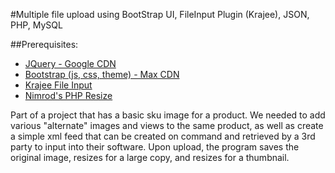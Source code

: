 #Multiple file upload using BootStrap UI, FileInput Plugin (Krajee), JSON, PHP, MySQL

##Prerequisites:
* [JQuery - Google CDN](https://developers.google.com/speed/libraries/#jquery)
* [Bootstrap (js, css, theme) - Max CDN](http://getbootstrap.com/getting-started/)
* [Krajee File Input](http://plugins.krajee.com/file-input)
* [Nimrod's PHP Resize](http://www.nimrodstech.com/php-image-resize/)

Part of a project that has a basic sku image for a product.  We needed to add various "alternate" images and views to the same product, as well as create a simple xml feed that can be created on command and retrieved by a 3rd party to input into their software.  Upon upload, the program saves the original image, resizes for a large copy, and resizes for a thumbnail.
